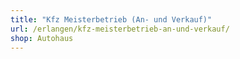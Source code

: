 ```yaml
---
title: "Kfz Meisterbetrieb (An- und Verkauf)"
url: /erlangen/kfz-meisterbetrieb-an-und-verkauf/
shop: Autohaus
---
```

